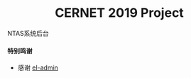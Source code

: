 <h1 style="text-align: center">CERNET 2019 Project</h1>

NTAS系统后台

#### 特别鸣谢

- 感谢 [el-admin](https://el-admin.vip/) 